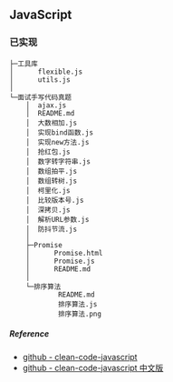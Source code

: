 ## JavaScript

### 已实现
```tree /f >tree.txt
├─工具库
│      flexible.js
│      utils.js
│      
└─面试手写代码真题
    │  ajax.js
    │  README.md
    │  大数相加.js
    │  实现bind函数.js
    │  实现new方法.js
    │  抢红包.js
    │  数字转字符串.js
    │  数组拍平.js
    │  数组转树.js
    │  柯里化.js
    │  比较版本号.js
    │  深拷贝.js
    │  解析URL参数.js
    │  防抖节流.js
    │  
    ├─Promise
    │      Promise.html
    │      Promise.js
    │      README.md
    │      
    └─排序算法
            README.md
            排序算法.js
            排序算法.png
```

##### Reference
- [github - clean-code-javascript](https://github.com/ryanmcdermott/clean-code-javascript?tab=readme-ov-file)
- [github - clean-code-javascript 中文版](https://github.com/beginor/clean-code-javascript)
